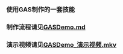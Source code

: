 ### 使用GAS制作的一套技能

### 制作流程请见[GASDemo.md](GASDemo.md)

### 演示视频请见[GASDemo_演示视频.mkv](GASDemo_演示视频.mkv)
